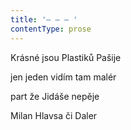 ```yaml
---
title: '– – – '
contentType: prose
---
```


Krásné jsou Plastiků Pašije

jen jeden vidím tam malér

part že Jidáše nepěje

Milan Hlavsa či Daler
